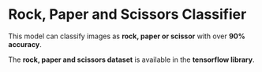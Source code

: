 <h1>Rock, Paper and Scissors Classifier</h1>

This model can classify images as <b>rock, paper or scissor</b> with over <b>90% accuracy</b>. 

The <b>rock, paper and scissors dataset</b> is available in the <b>tensorflow library</b>.
